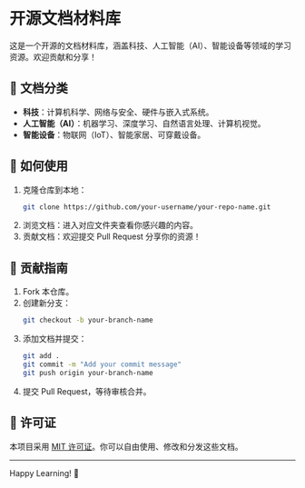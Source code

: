 
# 开源文档材料库

这是一个开源的文档材料库，涵盖科技、人工智能（AI）、智能设备等领域的学习资源。欢迎贡献和分享！

## 📂 文档分类

- **科技**：计算机科学、网络与安全、硬件与嵌入式系统。
- **人工智能（AI）**：机器学习、深度学习、自然语言处理、计算机视觉。
- **智能设备**：物联网（IoT）、智能家居、可穿戴设备。

## 🚀 如何使用

1. 克隆仓库到本地：
   ```bash
   git clone https://github.com/your-username/your-repo-name.git
   ```
2. 浏览文档：进入对应文件夹查看你感兴趣的内容。
3. 贡献文档：欢迎提交 Pull Request 分享你的资源！

## 🤝 贡献指南

1. Fork 本仓库。
2. 创建新分支：
   ```bash
   git checkout -b your-branch-name
   ```
3. 添加文档并提交：
   ```bash
   git add .
   git commit -m "Add your commit message"
   git push origin your-branch-name
   ```
4. 提交 Pull Request，等待审核合并。

## 📜 许可证

本项目采用 [MIT 许可证](LICENSE)。你可以自由使用、修改和分发这些文档。

---

Happy Learning! 🚀
```
